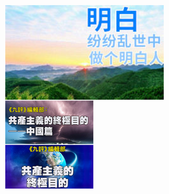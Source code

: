 <table align="center" >
<img src="https://github.com/koling0/ko/blob/master/img/0403.jpg" width="880">
  
  
  
  
<img src="https://github.com/koling0/ko/blob/master/img/20180402325160.jpg" width="280">
<img src="https://github.com/koling0/ko/blob/master/img/co.jpg" width="280">

# 
